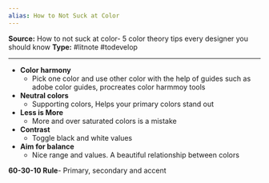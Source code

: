 ```yaml
---
alias: How to Not Suck at Color
---
```

**Source:** How to not suck at color- 5 color theory tips every designer you should know
**Type:** #litnote #todevelop 

---

- **Color harmony**
	- Pick one color and use other color with the help of guides such as adobe color guides, procreates color harmmoy tools
- **Neutral colors**
	- Supporting colors, Helps your primary colors stand out
- **Less is More**
	- More and over saturated colors is a mistake
- **Contrast**
	- Toggle black and white values
- **Aim for balance**
	- Nice range and values. A beautiful relationship between colors

**60-30-10 Rule**- Primary, secondary and accent